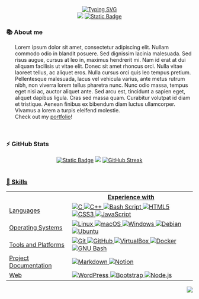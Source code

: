 <!-- Introduction-->
<div align="center">
  <a href="https://git.io/typing-svg">
    <img src="https://readme-typing-svg.demolab.com?font=Fira+Code&weight=500&size=30&pause=1000&color=3A4FFF&center=true&width=435&lines=Hello+there%2C+I'm+Pablo;Welcome+to+my+GitHub" alt="Typing SVG" />
  </a>
</div>
<!-- Contact-->
<div align="center">
  <a href="https://www.linkedin.com/in/lucena"><img src="https://img.shields.io/badge/LinkedIn-0077B5?style=for-the-badge&logo=linkedin&logoColor=white" /></a>
  <a href="https://www.42malaga.com/"><img alt="Static Badge" src="https://img.shields.io/badge/palucena-white?style=for-the-badge&logo=42&logoColor=black"></a>
</div>

<h3>📚 About me</h3>
<ul>
Lorem ipsum dolor sit amet, consectetur adipiscing elit. Nullam commodo odio in blandit posuere. Sed dignissim lacinia malesuada. Sed risus augue, cursus at leo in, maximus hendrerit mi. Nam id erat at dui aliquam facilisis ut vitae elit. Donec sit amet rhoncus orci. Nulla vitae laoreet tellus, ac aliquet eros. Nulla cursus orci quis leo tempus pretium.
<br>
Pellentesque malesuada, lacus vel vehicula varius, ante metus rutrum nibh, non viverra lorem tellus pharetra nunc. Nunc odio massa, tempus eget nisi ac, auctor aliquet ante. Sed arcu est, tincidunt a sapien eget, aliquet dapibus ligula. Cras sed massa quam. Curabitur volutpat id diam et tristique. Aenean finibus ex bibendum diam luctus ullamcorper. Vivamus a lorem a turpis eleifend molestie.
  <br>
  Check out my <a href="https://PaLucena.github.io">portfolio</a>!
</ul>

<br>
<h3>⚡️ GitHub Stats</h3>
<div align="center">
  <a href=""><img alt="Static Badge" src="http://github-profile-summary-cards.vercel.app/api/cards/repos-per-language?username=PaLucena&theme=transparent"></a>
  <a href=""><img src="http://github-profile-summary-cards.vercel.app/api/cards/stats?username=PaLucena&theme=transparent" /></a>
  <a href="https://git.io/streak-stats"><img src="https://streak-stats.demolab.com?user=PaLucena&theme=transparent&hide_border=true" alt="GitHub Streak" />
</div>

<br>
<h3>🔩 Skills</h3>
<div align="center">
<table>
    <tr>
        <th></th>
        <th>Experience with</th>
    </tr>
    <tr>
        <td>Languages</td>
        <td>
            <img src="https://img.shields.io/badge/c-%2300599C.svg?style=for-the-badge&logo=c&logoColor=white"
                alt="C">
            <img src="https://img.shields.io/badge/c++-%2300599C.svg?style=for-the-badge&logo=c%2B%2B&logoColor=white"
                alt="C++">
            <img src="https://img.shields.io/badge/bash_script-%23121011.svg?style=for-the-badge&logo=gnu-bash&logoColor=white"
                alt="Bash Script">
            <img src="https://img.shields.io/badge/html5-%23E34F26.svg?style=for-the-badge&logo=html5&logoColor=white"
                alt="HTML5">
            <img src="https://img.shields.io/badge/css3-%231572B6.svg?style=for-the-badge&logo=css3&logoColor=white"
                alt="CSS3">
          <img src="https://img.shields.io/badge/javascript-%23323330.svg?style=for-the-badge&logo=javascript&logoColor=%23F7DF1E"
                alt="JavaScript">
        </td>
    </tr>
    <tr>
        <td>Operating Systems</td>
        <td>
            <img src="https://img.shields.io/badge/Linux-eaaf02?logo=linux&logoColor=fff&style=for-the-badge"
                alt="Linux">
            <img src="https://img.shields.io/badge/mac%20os-000000?style=for-the-badge&logo=macos&logoColor=F0F0F0"
                alt="macOS">
            <img src="https://img.shields.io/badge/Windows-0078D6?style=for-the-badge&logo=windows&logoColor=white"
                alt="Windows">
            <img src="https://img.shields.io/badge/Debian-A81D33?logo=debian&logoColor=fff&style=for-the-badge"
                alt="Debian">
            <img src="https://img.shields.io/badge/Ubuntu-E95420?logo=ubuntu&logoColor=fff&style=for-the-badge"
                alt="Ubuntu">
        </td>
    </tr>
    <tr>
        <td>Tools and Platforms</td>
        <td>
            <img src="https://img.shields.io/badge/Git-F05032?logo=git&logoColor=fff&style=for-the-badge" 
                alt="Git">
            <img src="https://img.shields.io/badge/github-181717?logo=github&logoColor=fff&style=for-the-badge" 
                alt="GitHub">
            <img src="https://img.shields.io/badge/VirtualBox-183A61?logo=virtualbox&logoColor=fff&style=for-the-badge"
                alt="VirtualBox">
          <img src="https://img.shields.io/badge/docker-%230db7ed.svg?style=for-the-badge&logo=docker&logoColor=white" 
                alt="Docker">
          <img src="https://img.shields.io/badge/GNU%20Bash-4EAA25?logo=gnubash&logoColor=fff&style=for-the-badge"
                alt="GNU Bash">
        </td>
    </tr>
        <tr>
        <td>Project Documentation</td>
        <td>
            <img src="https://img.shields.io/badge/markdown-000000?logo=markdown&logoColor=fff&style=for-the-badge" 
                alt="Markdown">
            <img src="https://img.shields.io/badge/Notion-000?logo=notion&logoColor=fff&style=for-the-badge"
                alt="Notion">
        </td>
    </tr>
    <tr>
        <td>Web</td>
        <td>
            <img src="https://img.shields.io/badge/WordPress-21759B?logo=wordpress&logoColor=fff&style=for-the-badge"
                alt="WordPress">
            <img src="https://img.shields.io/badge/Bootstrap-7952B3?logo=bootstrap&logoColor=fff&style=for-the-badge"
                alt="Bootstrap">
          <img src="https://img.shields.io/badge/node.js-6DA55F?style=for-the-badge&logo=node.js&logoColor=white"
                alt="Node.js">
        </td>
    </tr>
</table>
</div>

<p align="right"><img src="https://komarev.com/ghpvc/?username=PaLucena&style=flat-square&color=red"></p>

<!--
Así se comenta en GitHub
-->
